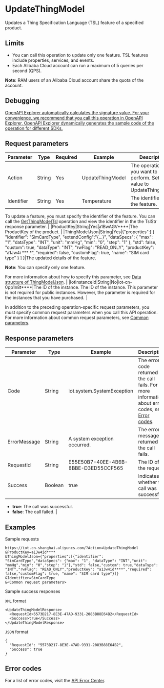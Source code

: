 # UpdateThingModel

Updates a Thing Specification Language \(TSL\) feature of a specified product.

## Limits

-   You can call this operation to update only one feature. TSL features include properties, services, and events.
-   Each Alibaba Cloud account can run a maximum of 5 queries per second \(QPS\).

**Note:** RAM users of an Alibaba Cloud account share the quota of the account.


## Debugging

[OpenAPI Explorer automatically calculates the signature value. For your convenience, we recommend that you call this operation in OpenAPI Explorer. OpenAPI Explorer dynamically generates the sample code of the operation for different SDKs.](https://api.aliyun.com/#product=Iot&api=UpdateThingModel&type=RPC&version=2018-01-20)

## Request parameters

|Parameter|Type|Required|Example|Description|
|---------|----|--------|-------|-----------|
|Action|String|Yes|UpdateThingModel|The operation that you want to perform. Set the value to UpdateThingModel. |
|Identifier|String|Yes|Temperature|The identifier of the feature.

To update a feature, you must specify the identifier of the feature. You can call the [GetThingModelTsl](~~150319~~) operation and view the identifier in the the TslStr response parameter. |
|ProductKey|String|Yes|a1BwAGV\*\*\*\*|The ProductKey of the product. |
|ThingModelJson|String|Yes|\{"properties":\[ \{ "identifier": "SimCardType", "extendConfig":"\{...\}", "dataSpecs": \{ "max": "1", "dataType": "INT", "unit": "mmHg", "min": "0", "step": "1" \}, "std": false, "custom": true, "dataType": "INT", "rwFlag": "READ\_ONLY", "productKey": "a1Jw4i \*\*\* \*", "required": false, "customFlag": true, "name": "SIM card type" \} \] \}|The updated details of the feature.

**Note:** You can specify only one feature.

For more information about how to specify this parameter, see [Data structure of ThingModelJson](~~150457~~). |
|IotInstanceId|String|No|iot-cn-0pp1n8t\*\*\*\*|The ID of the instance. The ID of the instance. This parameter is not required for public instances. However, the parameter is required for the instances that you have purchased. |

In addition to the preceding operation-specific request parameters, you must specify common request parameters when you call this API operation. For more information about common request parameters, see [Common parameters](~~30561~~).

## Response parameters

|Parameter|Type|Example|Description|
|---------|----|-------|-----------|
|Code|String|iot.system.SystemException|The error code returned if the call fails. For more information about error codes, see [Error codes](~~87387~~). |
|ErrorMessage|String|A system exception occurred.|The error message returned if the call fails. |
|RequestId|String|E55E50B7-40EE-4B6B-8BBE-D3ED55CCF565|The ID of the request. |
|Success|Boolean|true|Indicates whether the call was successful.

-   **true**: The call was successful.
-   **false**: The call failed. |

## Examples

Sample requests

```
https://iot.cn-shanghai.aliyuncs.com/?Action=UpdateThingModel
&ProductKey=a1Jw4id****
&ThingModelJson={"properties":[{"identifier": "SimCardType","dataSpecs": {"max": "1", "dataType": "INT","unit": "mmHg","min": "0","step": "1"},"std": false,"custom": true,"dataType": "INT","rwFlag": "READ_ONLY","productKey": "a1Jw4id****","required": false,"customFlag": true, "name": "SIM card type"}]}
&Identifier=SimCardType
&<Common request parameters>
```

Sample success responses

`XML` format

```
<UpdateThingModelResponse>
  <RequestId>5573D217-8E3E-47AD-9331-2083B88E64B2</RequestId>
  <Success>true</Success>
</UpdateThingModelResponse>
```

`JSON` format

```
{
  "RequestId": "5573D217-8E3E-47AD-9331-2083B88E64B2",
  "Success": true
}
```

## Error codes

For a list of error codes, visit the [API Error Center](https://error-center.alibabacloud.com/status/product/Iot).


